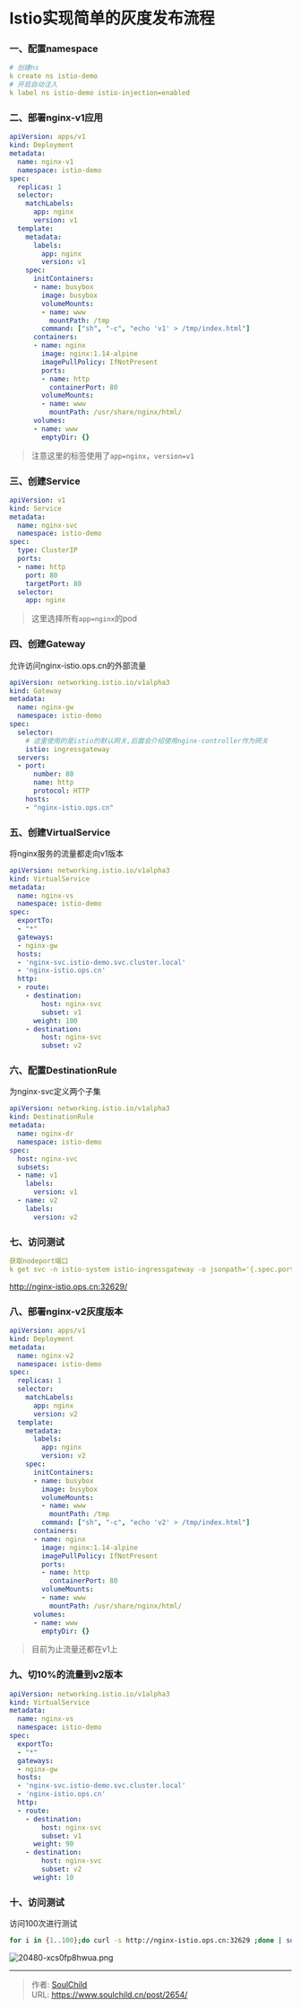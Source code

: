 # Istio实现简单的灰度发布流程

<!--more-->
### 一、配置namespace
```yaml
# 创建ns
k create ns istio-demo
# 开启自动注入
k label ns istio-demo istio-injection=enabled
```

### 二、部署nginx-v1应用
```yaml
apiVersion: apps/v1
kind: Deployment
metadata:
  name: nginx-v1
  namespace: istio-demo
spec:
  replicas: 1
  selector:
    matchLabels:
      app: nginx
      version: v1
  template:
    metadata:
      labels:
        app: nginx
        version: v1
    spec:
      initContainers:
      - name: busybox
        image: busybox
        volumeMounts:
        - name: www
          mountPath: /tmp
        command: ["sh", "-c", "echo 'v1' > /tmp/index.html"]
      containers:
      - name: nginx
        image: nginx:1.14-alpine
        imagePullPolicy: IfNotPresent
        ports:
        - name: http
          containerPort: 80
        volumeMounts:
        - name: www
          mountPath: /usr/share/nginx/html/
      volumes:
      - name: www
        emptyDir: {}
```
> 注意这里的标签使用了`app=nginx`，`version=v1`


### 三、创建Service
```yaml
apiVersion: v1
kind: Service
metadata:
  name: nginx-svc
  namespace: istio-demo
spec:
  type: ClusterIP
  ports:
  - name: http
    port: 80
    targetPort: 80
  selector:
    app: nginx
```
> 这里选择所有`app=nginx`的pod


### 四、创建Gateway
允许访问nginx-istio.ops.cn的外部流量
```yaml
apiVersion: networking.istio.io/v1alpha3
kind: Gateway
metadata:
  name: nginx-gw
  namespace: istio-demo
spec:
  selector:
    # 这里使用的是istio的默认网关,后面会介绍使用nginx-controller作为网关
    istio: ingressgateway 
  servers:
  - port:
      number: 80
      name: http
      protocol: HTTP
    hosts:
    - "nginx-istio.ops.cn"
```

### 五、创建VirtualService
将nginx服务的流量都走向v1版本
```yaml
apiVersion: networking.istio.io/v1alpha3
kind: VirtualService
metadata:
  name: nginx-vs
  namespace: istio-demo
spec:
  exportTo:
  - "*"
  gateways:
  - nginx-gw
  hosts:
  - 'nginx-svc.istio-demo.svc.cluster.local'
  - 'nginx-istio.ops.cn'
  http:
  - route:
    - destination:
        host: nginx-svc
        subset: v1
      weight: 100
    - destination:
        host: nginx-svc
        subset: v2
```

### 六、配置DestinationRule
为nginx-svc定义两个子集
```yaml
apiVersion: networking.istio.io/v1alpha3
kind: DestinationRule
metadata:
  name: nginx-dr
  namespace: istio-demo
spec:
  host: nginx-svc
  subsets:
  - name: v1
    labels:
      version: v1
  - name: v2
    labels:
      version: v2
```

### 七、访问测试

```yaml
获取nodeport端口
k get svc -n istio-system istio-ingressgateway -o jsonpath='{.spec.ports[?(@.name=="http2")].nodePort}'
```
http://nginx-istio.ops.cn:32629/

### 八、部署nginx-v2灰度版本
```yaml
apiVersion: apps/v1
kind: Deployment
metadata:
  name: nginx-v2
  namespace: istio-demo
spec:
  replicas: 1
  selector:
    matchLabels:
      app: nginx
      version: v2
  template:
    metadata:
      labels:
        app: nginx
        version: v2
    spec:
      initContainers:
      - name: busybox
        image: busybox
        volumeMounts:
        - name: www
          mountPath: /tmp
        command: ["sh", "-c", "echo 'v2' > /tmp/index.html"]
      containers:
      - name: nginx
        image: nginx:1.14-alpine
        imagePullPolicy: IfNotPresent
        ports:
        - name: http
          containerPort: 80
        volumeMounts:
        - name: www
          mountPath: /usr/share/nginx/html/
      volumes:
      - name: www
        emptyDir: {}
```
> 目前为止流量还都在v1上

### 九、切10%的流量到v2版本

```yaml
apiVersion: networking.istio.io/v1alpha3
kind: VirtualService
metadata:
  name: nginx-vs
  namespace: istio-demo
spec:
  exportTo:
  - "*"
  gateways:
  - nginx-gw
  hosts:
  - 'nginx-svc.istio-demo.svc.cluster.local'
  - 'nginx-istio.ops.cn'
  http:
  - route:
    - destination:
        host: nginx-svc
        subset: v1
      weight: 90
    - destination:
        host: nginx-svc
        subset: v2
      weight: 10
```

### 十、访问测试
访问100次进行测试
```bash
for i in {1..100};do curl -s http://nginx-istio.ops.cn:32629 ;done | sort | uniq -c
```

![20480-xcs0fp8hwua.png](images/763027501.png)


---

> 作者: [SoulChild](https://www.soulchild.cn)  
> URL: https://www.soulchild.cn/post/2654/  

